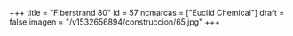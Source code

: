 +++
title = "Fiberstrand 80"
id = 57
ncmarcas = ["Euclid Chemical"]
draft = false
imagen = "/v1532656894/construccion/65.jpg"
+++

<!--more-->
